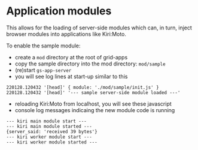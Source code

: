 # Application modules

This allows for the loading of server-side modules which can, in turn,
inject browser modules into applications like Kiri:Moto.

To enable the sample module:

* create a `mod` directory at the root of grid-apps
* copy the sample directory into the mod directory: `mod/sample`
* (re)start `gs-app-server`
* you will see log lines at start-up similar to this

```
220128.120432 '[head]' { module: './mod/sample/init.js' }
220128.120432 '[head]' '--- sample server-side module loaded ---'
```

* reloading Kiri:Moto from localhost, you will see these javascript
* console log messages indicaing the new module code is running

```
--- kiri main module start ---
--- kiri main module started ---
{server_said: 'received 39 bytes'}
--- kiri worker module start ---
--- kiri worker module started ---
```
